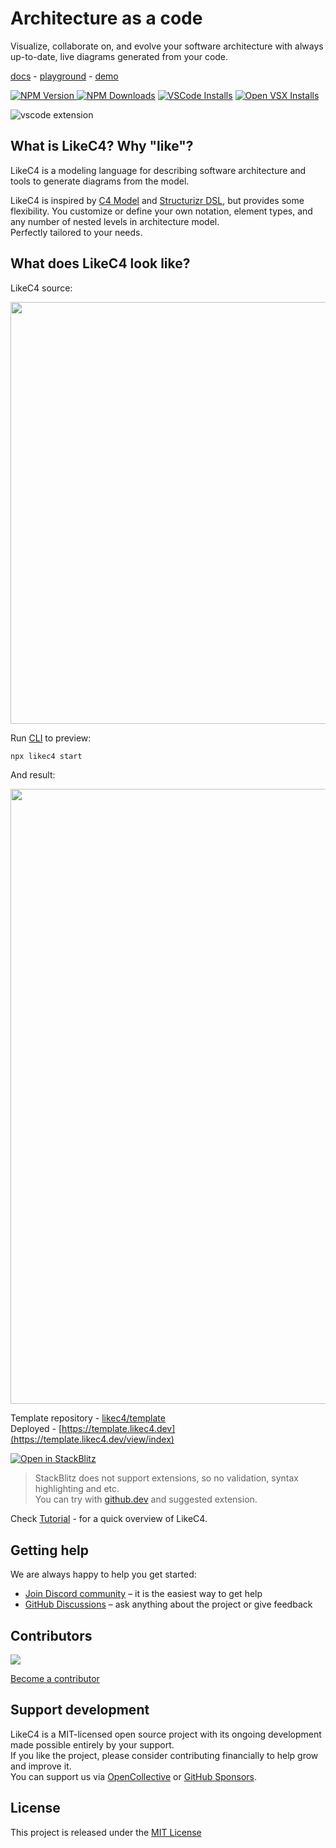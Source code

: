 # Architecture as a code

Visualize, collaborate on, and evolve your software architecture with always up-to-date, live diagrams generated from your code.

[docs](https://likec4.dev/) - [playground](https://playground.likec4.dev/) - [demo](https://template.likec4.dev/view/index)

<a href="https://www.npmjs.com/package/likec4" target="_blank"> ![NPM Version](https://img.shields.io/npm/v/likec4) </a>
<a href="https://www.npmjs.com/package/likec4" target="_blank">![NPM Downloads](https://img.shields.io/npm/dm/likec4)</a>
<a href="https://marketplace.visualstudio.com/items?itemName=likec4.likec4-vscode" target="_blank">![VSCode Installs](https://img.shields.io/visual-studio-marketplace/azure-devops/installs/total/likec4.likec4-vscode?label=vscode%20installs)</a>
<a href="https://open-vsx.org/extension/likec4/likec4-vscode" target="_blank">![Open VSX Installs](https://img.shields.io/open-vsx/dt/likec4/likec4-vscode?label=open-vsx&color=%23A60EE5)</a>

![vscode extension](https://github.com/likec4/likec4/assets/824903/d6994540-55d1-4167-b66b-45056754cc29)

## What is LikeC4? Why "like"?

LikeC4 is a modeling language for describing software architecture and tools to generate diagrams from the model.

LikeC4 is inspired by [C4 Model](https://c4model.com/) and [Structurizr DSL](https://github.com/structurizr/dsl), but provides some flexibility.
You customize or define your own notation, element types, and any number of nested levels in architecture model.\
Perfectly tailored to your needs.

## What does LikeC4 look like?

LikeC4 source:

<div align="center">
  <img src="https://github.com/likec4/.github/assets/824903/c0f22106-dba6-469e-ab47-85e7b8565513" width="675px">
</div>

Run [CLI](./packages/likec4/README.md) to preview:

```sh
npx likec4 start
```

And result:

<div align="center">
  <img src="https://github.com/likec4/likec4/assets/824903/27eabe54-7d97-47a8-a7e4-1bb44a8e03e5" width="984px">
</div>

Template repository - [likec4/template](https://github.com/likec4/template)\
Deployed - [https://template.likec4.dev](https://template.likec4.dev/view/index)

[![Open in StackBlitz](https://developer.stackblitz.com/img/open_in_stackblitz.svg)](https://stackblitz.com/github/likec4/template?file=src%2Fmodel.c4&initialpath=%2Fview%2Findex)

> StackBlitz does not support extensions, so no validation, syntax highlighting and etc.\
> You can try with [github.dev](https://github.dev/likec4/template/blob/main/src/model.c4) and suggested extension.

Check [Tutorial](https://likec4.dev/tutorial/) - for a quick overview of LikeC4.

## Getting help

We are always happy to help you get started:

- [Join Discord community](https://discord.gg/86ZSpjKAdA) – it is the easiest way to get help
- [GitHub Discussions](https://github.com/likec4/likec4/discussions) – ask anything about the project or give feedback

## Contributors

<a href="https://github.com/likec4/likec4/graphs/contributors">
  <img src="https://contrib.rocks/image?repo=likec4/likec4" />
</a>

[Become a contributor](./CONTRIBUTING.md)

## Support development

LikeC4 is a MIT-licensed open source project with its ongoing development made possible entirely by your support.\
If you like the project, please consider contributing financially to help grow and improve it.\
You can support us via [OpenCollective](https://opencollective.com/likec4) or [GitHub Sponsors](https://github.com/sponsors/likec4).

## License

This project is released under the [MIT License](LICENSE)
